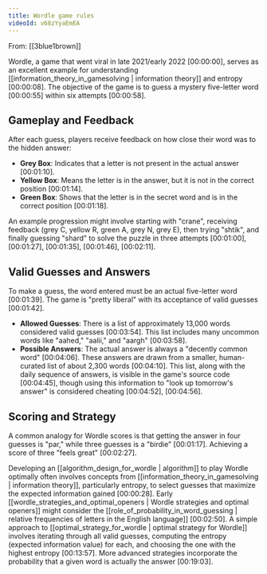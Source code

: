 ```yaml
---
title: Wordle game rules
videoId: v68zYyaEmEA
---
```


From: [[3blue1brown]] <br/> 

Wordle, a game that went viral in late 2021/early 2022 <a class="yt-timestamp" data-t="00:00:00">[00:00:00]</a>, serves as an excellent example for understanding [[information_theory_in_gamesolving | information theory]] and entropy <a class="yt-timestamp" data-t="00:00:08">[00:00:08]</a>. The objective of the game is to guess a mystery five-letter word <a class="yt-timestamp" data-t="00:00:55">[00:00:55]</a> within six attempts <a class="yt-timestamp" data-t="00:00:58">[00:00:58]</a>.

## Gameplay and Feedback

After each guess, players receive feedback on how close their word was to the hidden answer:
*   **Grey Box**: Indicates that a letter is not present in the actual answer <a class="yt-timestamp" data-t="00:01:10">[00:01:10]</a>.
*   **Yellow Box**: Means the letter is in the answer, but it is not in the correct position <a class="yt-timestamp" data-t="00:01:14">[00:01:14]</a>.
*   **Green Box**: Shows that the letter is in the secret word and is in the correct position <a class="yt-timestamp" data-t="00:01:18">[00:01:18]</a>.

An example progression might involve starting with "crane", receiving feedback (grey C, yellow R, green A, grey N, grey E), then trying "shtik", and finally guessing "shard" to solve the puzzle in three attempts <a class="yt-timestamp" data-t="00:01:00">[00:01:00]</a>, <a class="yt-timestamp" data-t="00:01:27">[00:01:27]</a>, <a class="yt-timestamp" data-t="00:01:35">[00:01:35]</a>, <a class="yt-timestamp" data-t="00:01:46">[00:01:46]</a>, <a class="yt-timestamp" data-t="00:02:11">[00:02:11]</a>.

## Valid Guesses and Answers

To make a guess, the word entered must be an actual five-letter word <a class="yt-timestamp" data-t="00:01:39">[00:01:39]</a>. The game is "pretty liberal" with its acceptance of valid guesses <a class="yt-timestamp" data-t="00:01:42">[00:01:42]</a>.
*   **Allowed Guesses**: There is a list of approximately 13,000 words considered valid guesses <a class="yt-timestamp" data-t="00:03:54">[00:03:54]</a>. This list includes many uncommon words like "aahed," "aalii," and "aargh" <a class="yt-timestamp" data-t="00:03:58">[00:03:58]</a>.
*   **Possible Answers**: The actual answer is always a "decently common word" <a class="yt-timestamp" data-t="00:04:06">[00:04:06]</a>. These answers are drawn from a smaller, human-curated list of about 2,300 words <a class="yt-timestamp" data-t="00:04:10">[00:04:10]</a>. This list, along with the daily sequence of answers, is visible in the game's source code <a class="yt-timestamp" data-t="00:04:45">[00:04:45]</a>, though using this information to "look up tomorrow's answer" is considered cheating <a class="yt-timestamp" data-t="00:04:52">[00:04:52]</a>, <a class="yt-timestamp" data-t="00:04:56">[00:04:56]</a>.

## Scoring and Strategy

A common analogy for Wordle scores is that getting the answer in four guesses is "par," while three guesses is a "birdie" <a class="yt-timestamp" data-t="00:01:17">[00:01:17]</a>. Achieving a score of three "feels great" <a class="yt-timestamp" data-t="00:02:27">[00:02:27]</a>.

Developing an [[algorithm_design_for_wordle | algorithm]] to play Wordle optimally often involves concepts from [[information_theory_in_gamesolving | information theory]], particularly entropy, to select guesses that maximize the expected information gained <a class="yt-timestamp" data-t="00:00:28">[00:00:28]</a>. Early [[wordle_strategies_and_optimal_openers | Wordle strategies and optimal openers]] might consider the [[role_of_probability_in_word_guessing | relative frequencies of letters in the English language]] <a class="yt-timestamp" data-t="00:02:50">[00:02:50]</a>. A simple approach to [[optimal_strategy_for_wordle | optimal strategy for Wordle]] involves iterating through all valid guesses, computing the entropy (expected information value) for each, and choosing the one with the highest entropy <a class="yt-timestamp" data-t="00:13:57">[00:13:57]</a>. More advanced strategies incorporate the probability that a given word is actually the answer <a class="yt-timestamp" data-t="00:19:03">[00:19:03]</a>.